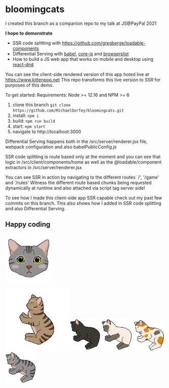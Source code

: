 # bloomingcats

I created this branch as a companion repo to my talk at JS@PayPal 2021

**I hope to demonstrate** 
* SSR code splitting with https://github.com/gregberge/loadable-components
* Differential Serving with [babel](https://github.com/babel/babel), [core-js](https://github.com/zloirock/core-js) and [browserslist](https://github.com/browserslist/browserslist-useragent)
* How to build a JS web app that works on mobile and desktop using [react-dnd](https://github.com/react-dnd/react-dnd)

You can see the client-side rendered version of this app hoted live at https://www.kittenpop.net
This repo transforms this live version to SSR for purposes of this demo.

To get started:
Requirements: Node >= 12.16 and NPM >= 6
1. clone this branch `git clone https://github.com/MichaelDurfey/bloomingcats.git`
2. install: `npm i`
3. build: `npm run build`
4. start: `npm start`
5. navigate to http://localhost:3000

Differential Serving happens both in the /src/server/renderer.jsx file, webpack configuration and also babelPublicConfig.js

SSR code splitting is route based only at the moment and you can see that logic in /src/client/components/home as well as the @loadable/component extractors in /src/server/renderer.jsx

You can see SSR in action by navigating to the different routes `/', '/game' and '/rules'
Witness the different route based chunks being requested dynamically at runtime and also attached via script tag server side!

To see how I made this client-side app SSR capable check out my past few commits on this branch. This also shows how I added in SSR code splitting and also Differential Serving.

## Happy coding

<img src='./src/assets/5GreyCat.png' width="150" height="150">

<br>
<br>
<img src='./src/assets/1BrownCatSelected.gif'>
<img src='./src/assets/3BlackCatSelected.gif'>
<img src='./src/assets/7SiameseCatSelected.gif'>
<img src='./src/assets/6CalicoCatSelected.gif'>
<img src='./src/assets/5GreyCatSelected.gif'>
